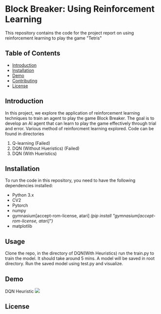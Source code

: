 # Block Breaker: Using Reinforcement Learning

This repository contains the code for the project report on using reinforcement learning to play the game "Tetris"

## Table of Contents
- [Introduction](#introduction)
- [Installation](#installation)
- [Demo](#usage)
- [Contributing](#contributing)
- [License](#license)

## Introduction
In this project, we explore the application of reinforcement learning techniques to train an agent to play the game Block Breaker. The goal is to develop an AI agent that can learn to play the game effectively through trial and error. Various method of reinforcment learning explored. Code can be found in directories
1. Q-learning (Failed)
2. DQN (Without Hueristics) (Failed)
3. DQN (With Hueristics) 

## Installation
To run the code in this repository, you need to have the following dependencies installed:
- Python 3.x 
- CV2
- Pytorch
- numpy
- gymnasium[accept-rom-license, atari]  *(pip install "gymnasium[accept-rom-license, atari]")*
- matplotlib

## Usage

Clone the repo, in the directory of DQN(With Heuristics) run the train.py to train the model. It should take around 5 mins. A model will be saved in root directory. Run the saved model using test.py and visualize.

## Demo

DQN Heuristic 
![]([https://github.com/anshmehtamm/tetris-ai/demo.gif](https://github.com/anshmehtamm/tetris-ai/blob/main/demo.gif)https://github.com/anshmehtamm/tetris-ai/blob/main/demo.gif)

## License




